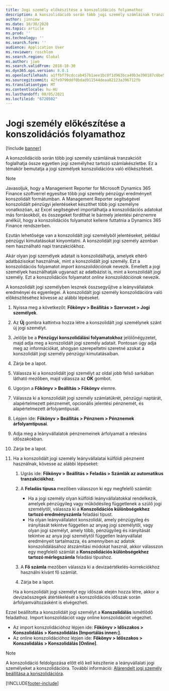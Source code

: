 ```yaml
---
title: Jogi személy előkészítése a konszolidációs folyamathoz
description: A konszolidációb során több jogi személy számláinak tranzakcióit foglalhatja össze egyetlen jogi személyhez tartozó számlakészletbe. Ez a témakör bemutatja a jogi személyek konszolidációra való előkészítését.
author: jinniew
ms.date: 10/30/2020
ms.topic: article
ms.prod: ''
ms.technology: ''
ms.search.form: ''
audience: Application User
ms.reviewer: roschlom
ms.search.region: Global
ms.author: jiwo
ms.search.validFrom: 2018-10-30
ms.dyn365.ops.version: 8.0.1
ms.openlocfilehash: a1ffbf79cdccab457b1aee1bc0f1d963bca49b3e390187c6be5da475f278a3d8
ms.sourcegitcommit: 42fe9790ddf0bdad911544deaa82123a396712fb
ms.translationtype: MT
ms.contentlocale: hu-HU
ms.lasthandoff: 08/05/2021
ms.locfileid: "6720502"
---
```

# <a name="prepare-a-legal-entity-for-the-consolidation-process"></a>Jogi személy előkészítése a konszolidációs folyamathoz

[!include [banner](../includes/banner.md)]

A konszolidációb során több jogi személy számláinak tranzakcióit foglalhatja össze egyetlen jogi személyhez tartozó számlakészletbe. Ez a témakör bemutatja a jogi személyek konszolidációra való előkészítését.

> [!NOTE]
> Javasoljuk, hogy a Management Reporter for Microsoft Dynamics 365 Finance szoftverrel egyesítse több jogi személy pénzügyi eredményeit konszolidált formátumban. A Management Reporter segítségével konszolidált pénzügyi jelentéseket készíthet több jogi személyre vonatkozóan, az Excel segítségével importálhatja a konszolidációs adatokat más forrásokból, és összegeket fordíthat le bármely jelentési pénznemre anélkül, hogy a konszolidációs folyamatot kellene futtatnia a Dynamics 365 Finance rendszerben.

Ezután lehetősége van a konszolidált jogi személyből jelentéseket, például pénzügyi kimutatásokat kinyomtatni. A konszolidált jogi személy azonban nem használható napi tranzakciókhoz.

Akár olyan jogi személyek adatait is konszolidálhatja, amelyek eltérő adatbázisokat használnak, mint a konszolidált jogi személy. Ezt a konszolidációs folyamatot *import konszolidációnak* nevezik. Emellett a jogi személyek használhatják ugyanazt az adatbázist is, mint a konszolidált jogi személy. Ezt a konszolidációs folyamatot *online konszolidációnak* nevezik.

A konszolidált jogi személyben lesznek összsegyűjtve a leányvállalatok eredményei és egyenlegei. A konszolidált jogi személy konszolidációra való előkészítéséhez kövesse az alábbi lépéseket.

1. Nyissa meg a következőt: **Főkönyv \> Beállítás \> Szervezet \> Jogi személyek**.
2. Az **Új** gombra kattintva hozza létre a konszolidált jogi személynek szánt új jogi személyt.
3. Jelölje be a **Pénzügyi konszolidálási folyamatokhoz** jelölőnégyzetet, majd adja meg a konszolidált jogi személy adatait. Pontosan úgy adja meg az információkat, ahogyan szerepeltetni szeretné azokat a konszolidált jogi személy pénzügyi kimutatásaiban.
4. Zárja be a lapot.
5. Válassza ki a konszolidált jogi személyt az oldal jobb felső sarkában látható mezőben, majd válassza az **OK** gombot.
6. Ugorjon a **Főkönyv \> Beállítás \> Főkönyv** elemre.
7. Válassza ki a konszolidált jogi személy számlatükrét, pénzügyi naptárát, alapértelmezett pénznemét, opcionális jelentési pénznemét, és alapértelmezett árfolyamtípusát. 
8. Lépjen ide: **Főkönyv \> Beállítás \> Pénznem \> Pénznemek árfolyamtípusai**.
9. Adja meg a leányvállalatok pénznemeinek árfolyamait a releváns időszakokban.
10. Zárja be a lapot.
11. Ha a konszolidált jogi személy leányvállalatai külföldi pénznemt használnak, kövesse az alábbi lépéseket:

    1. Ugrás ide: **Főkönyv \> Beállítás \> Feladás \> Számlák az automatikus tranzakciókhoz**.
    2. A **Feladás típusa** mezőben válasszon ki egy megfelelő számlát:

        - Ha a jogi személy olyan külföldi leányvállalatokkal rendelkezik, amelyek pénzügyileg vagy működésileg függetlenek a szülő jogi személytől, válassza ki a **Konszolidációs különbségekhez tartozó eredményszámla** feladási típust.
        - Ha olyan leányvállalatot konszolidál, amely pénzügyileg és irányítását tekintve független az anyag jogi személytől, vagy olyan jogi személyt, amely több, pénzügyileg és irányítását tekintve az anya jogi személytől független leányvállalat eredményeit tartalmazza, és amennyiben az adatok konszolidálásához átszámítási módokat használ, akkor válasszon egy megfelelő számlát a **Konszolidációs különbségekhez tartozó mérlegszámla** feladási típushoz.

    3. A **Fő számla** mezőben válassza ki a devizaértékelés-korrekciókhoz használni kívánt fő számlát.
    4. Zárja be a lapot.

    Ha a konszolidált jogi személyt egy időszak elején hozza létre, akkor a devizaösszegek átértékelését a konszolidációs időszak során árfolyamváltozásként is elvégezheti.

Ezzel beállította a konszolidált jogi személyt a **Konszolidálás** ismétlődő feladathoz. Import konszolidációt vagy online konszolidációt végezhet.

- Az import konszolidációhoz lépjen ide: **Főkönyv \> Időszakos \> Konszolidálás \> Konszolidálás \[Importálás innen:\]**.
- Az online konszolidációhoz lépjen ide: **Főkönyv \> Időszakos \> Konszolidálás \> Konszolidálás \[Online\]**.

> [!NOTE]
> A konszolidáció feldolgozása előtt elő kell készítenie a leányvállalati jogi személyeket a konszolidációra. További információ: [Alárendelt jogi személy beállítása a konszolidációra](set-up-subsidiary-company-for-consolidation.md).


[!INCLUDE[footer-include](../../includes/footer-banner.md)]